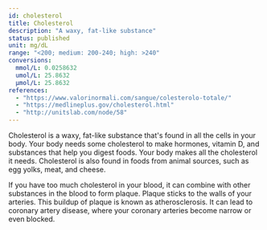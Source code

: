 ```yaml
---
id: cholesterol
title: Cholesterol
description: "A waxy, fat-like substance"
status: published
unit: mg/dL
range: "<200; medium: 200-240; high: >240"
conversions:
  mmol/L: 0.0258632
  umol/L: 25.8632
  µmol/L: 25.8632
references:
  - "https://www.valorinormali.com/sangue/colesterolo-totale/"
  - "https://medlineplus.gov/cholesterol.html"
  - "http://unitslab.com/node/58"
---
```


Cholesterol is a waxy, fat-like substance that's found in all the cells in your body. Your body needs some cholesterol to make hormones, vitamin D, and substances that help you digest foods. Your body makes all the cholesterol it needs. Cholesterol is also found in foods from animal sources, such as egg yolks, meat, and cheese.

If you have too much cholesterol in your blood, it can combine with other substances in the blood to form plaque. Plaque sticks to the walls of your arteries. This buildup of plaque is known as atherosclerosis. It can lead to coronary artery disease, where your coronary arteries become narrow or even blocked.

